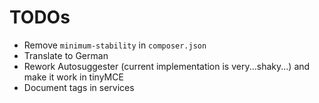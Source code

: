 # TODOs

* Remove `minimum-stability` in `composer.json`
* Translate to German
* Rework Autosuggester (current implementation is very...shaky...) and make it work in tinyMCE
* Document tags in services